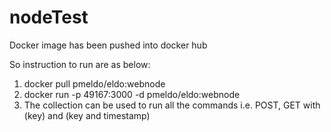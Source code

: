 # nodeTest

Docker image has been pushed into docker hub

So instruction to run are as below:
1. docker pull pmeldo/eldo:webnode
2. docker run -p 49167:3000 -d pmeldo/eldo:webnode 
3. The collection can be used to run all the commands i.e. POST, GET with (key) and  (key and timestamp)
